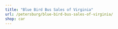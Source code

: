 ```yaml
---
title: "Blue Bird Bus Sales of Virginia"
url: /petersburg/blue-bird-bus-sales-of-virginia/
shop: car
---
```

